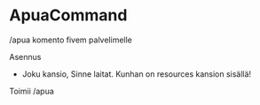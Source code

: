 # ApuaCommand
/apua komento fivem palvelimelle

Asennus
- Joku kansio, Sinne laitat. Kunhan on resources kansion sisällä!


Toimii /apua
